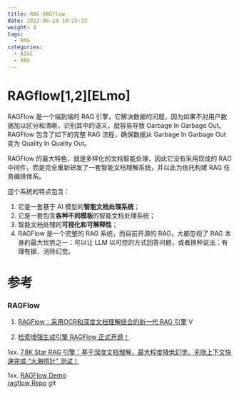 ```yaml
---
title: RAG RAGflow
date: 2023-06-19 10:25:33
weight: 4
tags:
  - RAG
categories: 
  - AIGC
  - RAG  
---
```


<p></p>
<!-- more -->


# RAGflow[1,2][ELmo]
RAGFlow 是一个端到端的 RAG 引擎，它解决数据的问题，因为如果不对用户数据加以区分和清晰，识别其中的语义，就容易导致 Garbage In Garbage Out。RAGFlow 包含了如下的完整 RAG 流程，确保数据从 Garbage In Garbage Out 变为 Quality In Quality Out。

RAGFlow 的最大特色，就是多样化的文档智能处理，因此它没有采用现成的 RAG 中间件，而是完全重新研发了一套智能文档理解系统，并以此为依托构建 RAG 任务编排体系。

这个系统的特点包含：
1. 它是一套基于 AI 模型的**智能文档处理系统**；
2. 它是一套包含**各种不同模板**的智能文档处理系统；
3. 智能文档处理的**可视化和可解释性**；
4. RAGFlow 是一个完整的 RAG 系统，而目前开源的 RAG，大都忽视了 RAG 本身的最大优势之一：可以让 LLM 以可控的方式回答问题，或者换种说法：有理有据、消除幻觉。

# 参考
### RAGFlow
1. [RAGFlow：采用OCR和深度文档理解结合的新一代 RAG 引擎](https://www.bilibili.com/video/BV12T42117VT/) V

2. [检索增强生成引擎 RAGFlow 正式开源！](https://www.infoq.cn/article/hjJM3kV620iDoYYOBtPs)

1xx. [7.8K Star RAG 引擎：基于深度文档理解，最大程度降低幻觉、无限上下文快速完成 “大海捞针” 测试！](https://mp.weixin.qq.com/s/8qms4nxVsX43WSWolXgx7w)

1xx.  [RAGFlow Demo](http://demo.ragflow.io/)  
    [ragflow Repo](https://github.com/infiniflow/ragflow) git